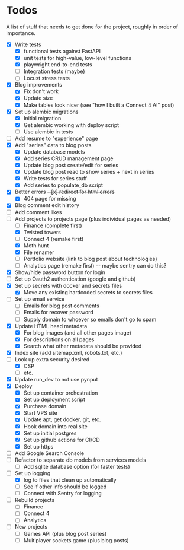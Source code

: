 # Todos

A list of stuff that needs to get done for the project, roughly in order of importance.

- [x] Write tests
  - [x] functional tests against FastAPI
  - [x] unit tests for high-value, low-level functions
  - [x] playwright end-to-end tests
  - [ ] Integration tests (maybe)
  - [ ] Locust stress tests
- [x] Blog improvements
  - [x] Fix don't work
  - [x] Update size
  - [x] Make tables look nicer (see "how I built a Connect 4 AI" post)
- [x] Set up alembic migrations
  - [x] Initial migration
  - [x] Get alembic working with deploy script
  - [ ] Use alembic in tests
- [ ] Add resume to "experience" page
- [x] Add "series" data to blog posts
  - [x] Update database models
  - [x] Add series CRUD management page
  - [x] Update blog post create/edit for series
  - [x] Update blog post read to show series + next in series
  - [x] Write tests for series stuff
  - [x] Add series to populate_db script
- [x] Better errors
      ~~- [x] redirect for html errors~~
  - [x] 404 page for missing
- [x] Blog comment edit history
- [ ] Add comment likes
- [ ] Add projects to projects page (plus individual pages as needed)
  - [ ] Finance (complete first)
  - [x] Twisted towers
  - [ ] Connect 4 (remake first)
  - [x] Moth hunt
  - [x] File renamer
  - [ ] Portfolio website (link to blog post about technologies)
  - [ ] Analytics page (remake first) -- maybe sentry can do this?
- [x] Show/hide password button for login
- [ ] Set up Oauth2 authentication (google and github)
- [x] Set up secrets with docker and secrets files
  - [x] Move any existing hardcoded secrets to secrets files
- [ ] Set up email service
  - [ ] Emails for blog post comments
  - [ ] Emails for recover password
  - [ ] Supply domain to whoever so emails don't go to spam
- [x] Update HTML head metadata
  - [x] For blog images (and all other pages image)
  - [x] For descriptions on all pages
  - [x] Search what other metadata should be provided
- [x] Index site (add sitemap.xml, robots.txt, etc.)
- [ ] Look up extra security desired
  - [x] CSP
  - [ ] etc.
- [x] Update run_dev to not use pynput
- [x] Deploy
  - [x] Set up container orchestration
  - [x] Set up deployment script
  - [x] Purchase domain
  - [x] Start VPS site
  - [x] Update apt, get docker, git, etc.
  - [x] Hook domain into real site
  - [x] Set up initial postgres
  - [x] Set up github actions for CI/CD
  - [x] Set up https
- [ ] Add Google Search Console
- [ ] Refactor to separate db models from services models
  - [ ] Add sqlite database option (for faster tests)
- [ ] Set up logging
  - [x] log to files that clean up automatically
  - [ ] See if other info should be logged
  - [ ] Connect with Sentry for logging
- [ ] Rebuild projects
  - [ ] Finance
  - [ ] Connect 4
  - [ ] Analytics
- [ ] New projects
  - [ ] Games API (plus blog post series)
  - [ ] Multiplayer sockets game (plus blog posts)
